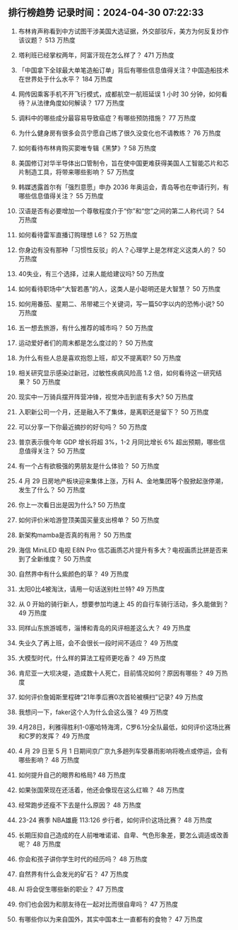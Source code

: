 
## 排行榜趋势 记录时间：2024-04-30 07:22:33
  
  1. 布林肯声称看到中方试图干涉美国大选证据，外交部驳斥，美方为何反复炒作该议题？ 513 万热度
    
  2. 塔利班已经掌权两年，阿富汗现在怎么样了？ 471 万热度
    
  3. 「中国拿下全球最大单笔造船订单」背后有哪些信息值得关注？中国造船技术在世界处于什么水平？ 184 万热度
    
  4. 网传因乘客手机不开飞行模式，成都航空一航班延误 1 小时 30 分钟，如何看待？从法律角度如何解读？ 177 万热度
    
  5. 调料中的哪些成分最容易导致癌症？有哪些预防措施？ 77 万热度
    
  6. 为什么健身房有很多会员宁愿自己练了很久没变化也不请教练？ 76 万热度
    
  7. 如何看待布林肯购买窦唯专辑《黑梦》? 58 万热度
    
  8. 美国修订对华半导体出口管制令，旨在使中国更难获得美国人工智能芯片和芯片制造工具，将带来哪些影响？ 57 万热度
    
  9. 韩媒透露首尔有「强烈意愿」申办 2036 年奥运会，青岛等也在申请行列，有哪些信息值得关注？ 55 万热度
    
  10. 汉语是否有必要增加一个尊敬程度介于“你”和“您”之间的第二人称代词？ 54 万热度
    
  11. 如何看待雷军直播订购理想 L6？ 52 万热度
    
  12. 你身边有没有那种「习惯性反驳」的人？心理学上是怎样定义这类人的？ 50 万热度
    
  13. 40失业，有三个选择，过来人能给建议吗? 50 万热度
    
  14. 如何看待职场中“大智若愚”的人，这类人是小聪明还是大智慧？ 50 万热度
    
  15. 如何用番茄、星期二、吊带裙三个关键词，写一篇50字以内的恐怖小说? 50 万热度
    
  16. 五一想去旅游，有什么推荐的城市吗？ 50 万热度
    
  17. 运动爱好者们的周末都是怎么度过的？ 50 万热度
    
  18. 为什么有些人总是喜欢抱怨上班，却又不提离职? 50 万热度
    
  19. 相关研究显示感染过新冠，过敏性疾病风险高 1.2 倍，如何看待这一研究结果？ 50 万热度
    
  20. 现实中一万骑兵摆开阵营冲锋，视觉冲击到底有多大? 50 万热度
    
  21. 入职新公司一个月，还是融入不了集体，是离职还是留下？ 50 万热度
    
  22. 可以分享一下你最近摘抄的好句吗？ 50 万热度
    
  23. 普京表示俄今年 GDP 增长将超 3%，1-2 月同比增长 6% 超出预期，哪些信息值得关注？ 50 万热度
    
  24. 有一个占有欲极强的男朋友是什么体验？ 50 万热度
    
  25. 4 月 29 日房地产板块迎来集体上涨，万科 A、金地集团等个股掀起涨停潮，发生了什么？ 50 万热度
    
  26. 你上一次看日出是因为什么? 50 万热度
    
  27. 如何评价米哈游登顶美国买量支出榜单？ 50 万热度
    
  28. 新架构mamba是否真的有用？ 50 万热度
    
  29. 海信 MiniLED 电视 E8N Pro 信芯画质芯片提升有多大？电视画质比拼是否来到了全新维度？ 50 万热度
    
  30. 自然界中有什么紫颜色的草？ 49 万热度
    
  31. 太阳0比4被淘汰，请用一句话送别杜兰特? 49 万热度
    
  32. 从 0 开始的骑行新人，想要参加均速上 45 的自行车骑行活动，多久能做到？ 49 万热度
    
  33. 同样山东旅游城市，淄博和青岛的风评相差这么大？ 49 万热度
    
  34. 失业久了再上班，会不会很长一段时间不适应？ 49 万热度
    
  35. 大模型时代，什么样的算法工程师更吃香？ 49 万热度
    
  36. 肯尼亚一大坝决堤，造成数十人死亡，目前情况如何？原因有哪些？ 49 万热度
    
  37. 如何评价詹姆斯里程碑“21年季后赛0次首轮被横扫”记录? 49 万热度
    
  38. 我想问一下，faker这个人为什么会这么强？ 49 万热度
    
  39. 4月28日，利雅得胜利1-0塞哈特海湾，C罗6.1分全队最低，如何评价这场比赛和C罗的发挥？ 49 万热度
    
  40. 4 月 29 日至 5 月 1 日期间京广京九多趟列车受暴雨影响将晚点或停运，会有哪些影响？ 48 万热度
    
  41. 如何提升自己的眼界和格局? 48 万热度
    
  42. 如果张国荣现在还活着，他还会像现在这么红嘛？ 48 万热度
    
  43. 经常跑步还瘦不下去是什么原因？ 48 万热度
    
  44. 23-24 赛季 NBA雄鹿 113:126 步行者，如何评价这场比赛？ 48 万热度
    
  45. 长期压抑自己造成的在人前唯唯诺诺、自卑、气色形象差，要怎么调适或改善呢？ 48 万热度
    
  46. 你会和孩子讲你学生时代的经历吗？ 48 万热度
    
  47. 自然界有什么会发光的矿石？ 47 万热度
    
  48. AI 将会促生哪些新的职业？ 47 万热度
    
  49. 你们也会因为和朋友待在一起对比而很自卑吗？ 47 万热度
    
  50. 有哪些你以为来自国外，其实中国本土一直都有的食物？ 47 万热度
    
